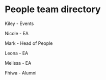 # People team directory

Kiley - Events

Nicole - EA

Mark - Head of People

Leona - EA

Melissa - EA

Fhiwa - Alumni